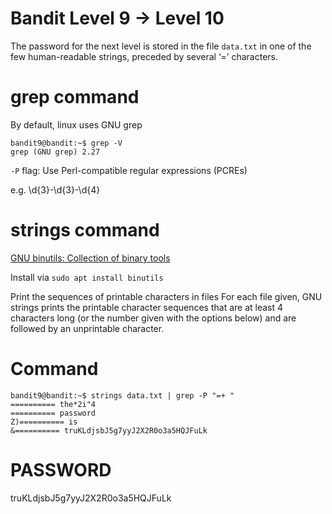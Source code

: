 # Bandit Level 9 -> Level 10

The password for the next level is stored in the file `data.txt` in one of the few human-readable strings, preceded by several ‘=’ characters.

# grep command

By default, linux uses GNU grep

```shell
bandit9@bandit:~$ grep -V
grep (GNU grep) 2.27
```

`-P` flag: Use Perl-compatible regular expressions (PCREs)

e.g. \d{3}-\d{3}-\d{4}

# strings command

[GNU binutils: Collection of binary tools](https://www.gnu.org/software/binutils/)

Install via `sudo apt install binutils`

Print the sequences of printable characters in files
For each file given, GNU strings prints the printable character sequences that are at least 4 characters long
(or the number given with the options below) and are followed by an unprintable character.

# Command

```shell
bandit9@bandit:~$ strings data.txt | grep -P "=+ "
========== the*2i"4
========== password
Z)========== is
&========== truKLdjsbJ5g7yyJ2X2R0o3a5HQJFuLk
```

# PASSWORD

truKLdjsbJ5g7yyJ2X2R0o3a5HQJFuLk
